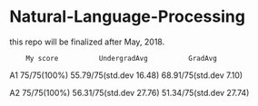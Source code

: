 # Natural-Language-Processing
this repo will be finalized after May, 2018.

    	My score          UndergradAvg			GradAvg

A1  	75/75(100%)       55.79/75(std.dev 16.48)	68.91/75(std.dev 7.10)

A2  	75/75(100%)       56.31/75(std.dev 27.76)	51.34/75(std.dev 27.74)
